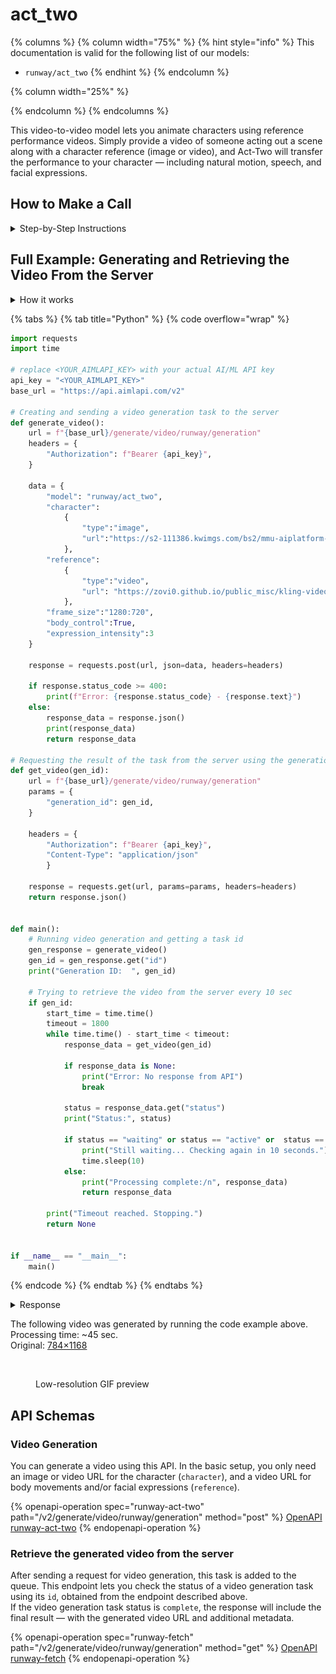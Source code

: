 # act\_two

{% columns %}
{% column width="75%" %}
{% hint style="info" %}
This documentation is valid for the following list of our models:

* `runway/act_two`
{% endhint %}
{% endcolumn %}

{% column width="25%" %}

{% endcolumn %}
{% endcolumns %}

This video-to-video model lets you animate characters using reference performance videos. Simply provide a video of someone acting out a scene along with a character reference (image or video), and Act-Two will transfer the performance to your character — including natural motion, speech, and facial expressions.

## How to Make a Call

<details>

<summary>Step-by-Step Instructions</summary>

### :digit\_one:  Setup You Can’t Skip

:black\_small\_square:  [**Create an Account**](https://aimlapi.com/app/sign-up): Visit the AI/ML API website and create an account (if you don’t have one yet).\
:black\_small\_square:  [**Generate an API Key**](https://aimlapi.com/app/keys): After logging in, navigate to your account dashboard and generate your API key. Ensure that key is enabled on UI.

### :digit\_two:  Copy the code example

At the bottom of this page, you'll find [a code example](act_two.md#full-example-generating-and-retrieving-the-video-from-the-server) that shows how to structure the request. Choose the code snippet in your preferred programming language and copy it into your development environment.

{% hint style="success" %}
Generating a video using this model involves sequentially calling two endpoints:&#x20;

* The first one is for creating and sending a video generation task to the server (returns a generation ID).
* The second one is for requesting the generated video from the server using the generation ID received from the first endpoint.&#x20;

The code example combines both endpoint calls.
{% endhint %}

### :digit\_three:  Modify the code example

:black\_small\_square:  Replace `<YOUR_AIMLAPI_KEY>` with your actual AI/ML API key from your account.\
:black\_small\_square:  Insert your instructions into the `prompt` field—this is what the model will do with the image.

### :digit\_four:  <sup><sub><mark style="background-color:yellow;">(Optional)<mark style="background-color:yellow;"><sub></sup> Adjust other optional parameters if needed

Only `character` and `reference` are required parameter for this model (and we’ve already filled it in for you in the example), but you can include optional parameters if needed to adjust the model’s behavior. Below, you can find the corresponding [API schema](act_two.md#api-schemas) ("Video Generation"), which lists all available parameters along with notes on how to use them.

### :digit\_five:  Run your modified code

Run your modified code in your development environment. Response time depends on various factors, but for simple prompts it rarely exceeds a minute.

{% hint style="success" %}
If you need a more detailed walkthrough for setting up your development environment and making a request step by step — feel free to use our [Quickstart guide](../../../quickstart/setting-up.md).
{% endhint %}

</details>

## Full Example: Generating and Retrieving the Video From the Server

<details>

<summary>How it works</summary>

As the character reference, we will use a scan of a famous Leonardo da Vinci painting. For the motion reference, we will use a video of a cheerful woman dancing, generated with the [kling-video/v1.6/pro/text-to-video](../kling-ai/v1.6-pro-text-to-video.md) model.

| Character reference image                                                                                       | Motion reference video                                                                                                                          |
| --------------------------------------------------------------------------------------------------------------- | ----------------------------------------------------------------------------------------------------------------------------------------------- |
| <div><figure><img src="../../../.gitbook/assets/mona-lisa.jpeg" alt=""><figcaption></figcaption></figure></div> | <p></p><div align="left"><figure><img src="../../../.gitbook/assets/runway-act-two-preview.gif" alt=""><figcaption></figcaption></figure></div> |

We combine both POST and GET methods above in one program: first it sends a video generation request to the server, then it checks for results every 10 seconds.

{% hint style="warning" %}
Don’t forget to replace `<YOUR_AIMLAPI_KEY>` with your actual AI/ML API key from your [API Key management page](https://aimlapi.com/app/keys/) — in **both** places in the code!
{% endhint %}

</details>

{% tabs %}
{% tab title="Python" %}
{% code overflow="wrap" %}
```python
import requests
import time

# replace <YOUR_AIMLAPI_KEY> with your actual AI/ML API key
api_key = "<YOUR_AIMLAPI_KEY>"
base_url = "https://api.aimlapi.com/v2"

# Creating and sending a video generation task to the server
def generate_video():
    url = f"{base_url}/generate/video/runway/generation"
    headers = {
        "Authorization": f"Bearer {api_key}", 
    }

    data = {
        "model": "runway/act_two",
        "character":
            {
                "type":"image",
                "url":"https://s2-111386.kwimgs.com/bs2/mmu-aiplatform-temp/kling/20240620/1.jpeg"
            },
        "reference":
            {
                "type":"video",
                "url": "https://zovi0.github.io/public_misc/kling-video-v1.6-pro-text-to-video-dancing-woman-output.mp4"
            },
        "frame_size":"1280:720",
        "body_control":True,
        "expression_intensity":3
    }

    response = requests.post(url, json=data, headers=headers)
    
    if response.status_code >= 400:
        print(f"Error: {response.status_code} - {response.text}")
    else:
        response_data = response.json()
        print(response_data)
        return response_data
    
# Requesting the result of the task from the server using the generation_id
def get_video(gen_id):
    url = f"{base_url}/generate/video/runway/generation"
    params = {
        "generation_id": gen_id,
    }
    
    headers = {
        "Authorization": f"Bearer {api_key}", 
        "Content-Type": "application/json"
        }

    response = requests.get(url, params=params, headers=headers)
    return response.json()


def main():
    # Running video generation and getting a task id
    gen_response = generate_video()
    gen_id = gen_response.get("id")
    print("Generation ID:  ", gen_id)

    # Trying to retrieve the video from the server every 10 sec
    if gen_id:
        start_time = time.time()
        timeout = 1800
        while time.time() - start_time < timeout:
            response_data = get_video(gen_id)

            if response_data is None:
                print("Error: No response from API")
                break
        
            status = response_data.get("status")
            print("Status:", status)

            if status == "waiting" or status == "active" or  status == "queued" or status == "generating":
                print("Still waiting... Checking again in 10 seconds.")
                time.sleep(10)
            else:
                print("Processing complete:/n", response_data)
                return response_data
   
        print("Timeout reached. Stopping.")
        return None     


if __name__ == "__main__":
    main()
```
{% endcode %}
{% endtab %}
{% endtabs %}

<details>

<summary>Response</summary>

{% code overflow="wrap" %}
```json5
{'id': 'dbf7a50e-87b2-4ba5-921f-f02fdb8f7cc6', 'status': 'queued'}
Generation ID:   dbf7a50e-87b2-4ba5-921f-f02fdb8f7cc6
Status: generating
Still waiting... Checking again in 10 seconds.
Status: generating
Still waiting... Checking again in 10 seconds.
Status: generating
Still waiting... Checking again in 10 seconds.
Status: generating
Still waiting... Checking again in 10 seconds.
Status: completed
Processing complete:/n {'id': 'dbf7a50e-87b2-4ba5-921f-f02fdb8f7cc6', 'status': 'completed', 'video': ['https://cdn.aimlapi.com/wolf/d462f7e3-bdc6-43ac-8c2a-ac2d61dea014.mp4?_jwt=eyJhbGciOiJIUzI1NiIsInR5cCI6IkpXVCJ9.eyJrZXlIYXNoIjoiNzZmNzY0NDRiZTViYWI2YyIsImJ1Y2tldCI6InJ1bndheS10YXNrLWFydGlmYWN0cyIsInN0YWdlIjoicHJvZCIsImV4cCI6MTc1NDc4NDAwMH0._q7rh2fmm7a16k7UHAnDh3aUOIy-fT8NJO3hP-KT4_s']}
```
{% endcode %}

</details>

The following video was generated by running the code example above. \
Processing time: \~45 sec. \
Original: [784×1168](https://drive.google.com/file/d/1QzqNY6tZdyDh1P5mn3_7QsAPOeoUqtYA/view?usp=sharing)&#x20;

<div align="left"><figure><img src="../../../.gitbook/assets/runway-act-two-preview (1).gif" alt=""><figcaption><p>Low-resolution GIF preview</p></figcaption></figure></div>

## API Schemas

### Video Generation

You can generate a video using this API. In the basic setup, you only need an image or video URL for the character (`character`), and a video URL for body movements and/or facial expressions (`reference`).

{% openapi-operation spec="runway-act-two" path="/v2/generate/video/runway/generation" method="post" %}
[OpenAPI runway-act-two](https://raw.githubusercontent.com/aimlapi/api-docs/refs/heads/main/docs/api-references/video-models/runway/act_two.json)
{% endopenapi-operation %}

### Retrieve the generated video from the server

After sending a request for video generation, this task is added to the queue. This endpoint lets you check the status of a video generation task using its `id`, obtained from the endpoint described above.\
If the video generation task status is `complete`, the response will include the final result — with the generated video URL and additional metadata.

{% openapi-operation spec="runway-fetch" path="/v2/generate/video/runway/generation" method="get" %}
[OpenAPI runway-fetch](https://raw.githubusercontent.com/aimlapi/api-docs/refs/heads/main/docs/api-references/video-models/runway/gen4_turbo-pair.json)
{% endopenapi-operation %}
